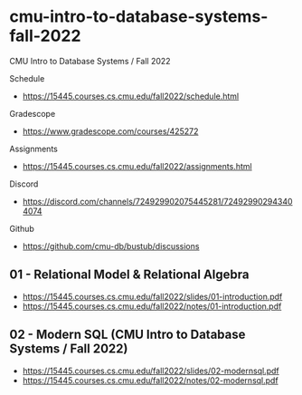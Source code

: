 # cmu-intro-to-database-systems-fall-2022
CMU Intro to Database Systems / Fall 2022

Schedule
- https://15445.courses.cs.cmu.edu/fall2022/schedule.html

Gradescope
- https://www.gradescope.com/courses/425272

Assignments
- https://15445.courses.cs.cmu.edu/fall2022/assignments.html

Discord
- https://discord.com/channels/724929902075445281/724929902943404074

Github
- https://github.com/cmu-db/bustub/discussions

## 01 - Relational Model & Relational Algebra
- https://15445.courses.cs.cmu.edu/fall2022/slides/01-introduction.pdf
- https://15445.courses.cs.cmu.edu/fall2022/notes/01-introduction.pdf

## 02 - Modern SQL (CMU Intro to Database Systems / Fall 2022)
- https://15445.courses.cs.cmu.edu/fall2022/slides/02-modernsql.pdf
- https://15445.courses.cs.cmu.edu/fall2022/notes/02-modernsql.pdf
